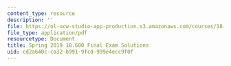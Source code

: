 ```yaml
---
content_type: resource
description: ''
file: https://ol-ocw-studio-app-production.s3.amazonaws.com/courses/18-600-probability-and-random-variables-fall-2019/cd2a640cca32b9919fcd999e4ecc9f0f_MIT18_600F19_final_2019_soln.pdf
file_type: application/pdf
resourcetype: Document
title: Spring 2019 18.600 Final Exam Solutions
uid: cd2a640c-ca32-b991-9fcd-999e4ecc9f0f
---
```

